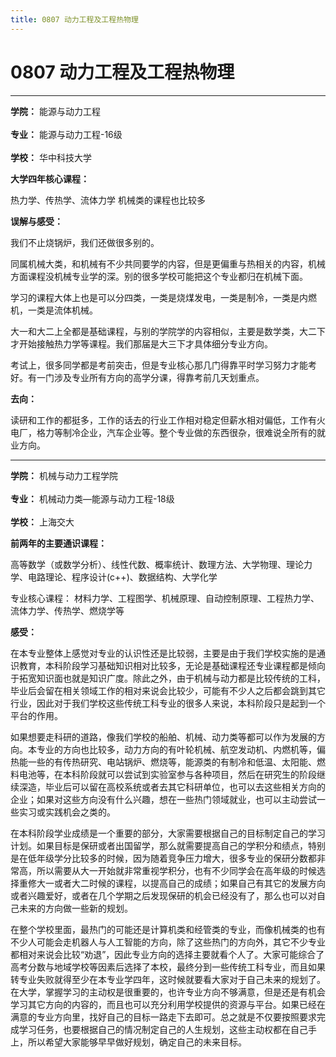 ```yaml
---
title: 0807 动力工程及工程热物理
---
```

# 0807 动力工程及工程热物理
---
**学院：** 能源与动力工程<br></br>
**专业：** 能源与动力工程-16级<br></br>
**学校：** 华中科技大学

**大学四年核心课程：**

热力学、传热学、流体力学 机械类的课程也比较多

**误解与感受：**

我们不止烧锅炉，我们还做很多别的。

同属机械大类，和机械有不少共同要学的内容，但是更偏重与热相关的内容，机械方面课程没机械专业学的深。别的很多学校可能把这个专业都归在机械下面。

学习的课程大体上也是可以分四类，一类是烧煤发电，一类是制冷，一类是内燃机，一类是流体机械。

大一和大二上全都是基础课程，与别的学院学的内容相似，主要是数学类，大二下才开始接触热力学等课程。我们那届是大三下才具体细分专业方向。

考试上，很多同学都是考前突击，但是专业核心那几门得靠平时学习努力才能考好。有一门涉及专业所有方向的高学分课，得靠考前几天划重点。

**去向：**

读研和工作的都挺多，工作的话去的行业工作相对稳定但薪水相对偏低，工作有火电厂，格力等制冷企业，汽车企业等。整个专业做的东西很杂，很难说全所有的就业方向。

---

**学院：** 机械与动力工程学院<br></br>
**专业：** 机械动力类—能源与动力工程-18级<br></br>
**学校：** 上海交大

**前两年的主要通识课程：**

高等数学（或数学分析）、线性代数、概率统计、数理方法、大学物理、理论力学、电路理论、程序设计(c++)、数据结构、大学化学

专业核心课程：
材料力学、工程图学、机械原理、自动控制原理、工程热力学、流体力学、传热学、燃烧学等

**感受：**

在本专业整体上感觉对专业的认识性还是比较弱，主要是由于我们学校实施的是通识教育，本科阶段学习基础知识相对比较多，无论是基础课程还专业课程都是倾向于拓宽知识面也就是知识广度。除此之外，由于机械与动力都是比较传统的工科，毕业后会留在相关领域工作的相对来说会比较少，可能有不少人之后都会跳到其它行业，因此对于我们学校这些传统工科专业的很多人来说，本科阶段只是起到一个平台的作用。

如果想要走科研的道路，像我们学校的船舶、机械、动力类等都可以作为发展的方向。本专业的方向也比较多，动力方向的有叶轮机械、航空发动机、内燃机等，偏热能一些的有传热研究、电站锅炉、燃烧等，能源类的有制冷和低温、太阳能、燃料电池等，在本科阶段就可以尝试到实验室参与各种项目，然后在研究生的阶段继续深造，毕业后可以留在高校系统或者去其它科研单位，也可以去这些相关方向的企业；如果对这些方向没有什么兴趣，想在一些热门领域就业，也可以主动尝试一些实习或实践机会之类的。

在本科阶段学业成绩是一个重要的部分，大家需要根据自己的目标制定自己的学习计划。如果目标是保研或者出国留学，那么就需要提高自己的学积分和绩点，特别是在低年级学分比较多的时候，因为随着竞争压力增大，很多专业的保研分数都非常高，所以需要从大一开始就非常重视学积分，也有不少同学会在高年级的时候选择重修大一或者大二时候的课程，以提高自己的成绩；如果自己有其它的发展方向或者兴趣爱好，或者在几个学期之后发现保研的机会已经没有了，那么也可以对自己未来的方向做一些新的规划。

在整个学校里面，最热门的可能还是计算机类和经管类的专业，而像机械类的也有不少人可能会走机器人与人工智能的方向，除了这些热门的方向外，其它不少专业都相对来说会比较“劝退”，因此专业方向的选择主要就看个人了。大家可能综合了高考分数与地域学校等因素后选择了本校，最终分到一些传统工科专业，而且如果转专业失败就得至少在本专业学四年，这时候就要看大家对于自己未来的规划了。在大学，掌握学习的主动权是很重要的，也许专业方向不够满意，但是还是有机会学习其它方向的内容的，而且也可以充分利用学校提供的资源与平台。如果已经在满意的专业方向里，找好自己的目标一路走下去即可。总之就是不仅要按照要求完成学习任务，也要根据自己的情况制定自己的人生规划，这些主动权都在自己手上，所以希望大家能够早早做好规划，确定自己的未来目标。